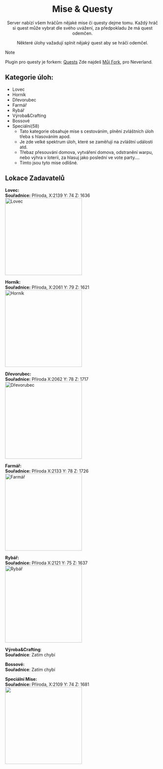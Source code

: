 <div align=center>

# Mise & Questy
Server nabízí všem hráčům nějaké mise či questy dejme tomu.
Každý hráč si quest může vybrat dle svého uvážení, za předpokladu že má quest odemčen.

Některé úlohy važadují splnit nějaký quest aby se hráči odemčel.
</div>

> [!NOTE]
> Plugin pro questy je forkem: [Quests](https://github.com/LMBishop/Quests)
> Zde najdeš [Můj Fork](https://github.com/EncryptSL/Quests), pro Neverland.

## Kategorie úloh:
- Lovec
- Horník
- Dřevorubec
- Farmář
- Rybář
- Výroba&Crafting
- Bossové
- Speciální(58)
    - Tato kategorie obsahuje mise s cestováním, plnění zvláštních úloh třeba s hlasováním apod.
    - Je zde velké spektrum úloh, které se zaměřují na zvláštní události atd.
    - Třebaz přesouvání domova, vytváření domova, odstranění warpu, nebo výhra v loterii, za hlasuj jako poslední ve vote party....
    - Tímto jsou tyto mise odlišné.


## Lokace Zadavatelů

**Lovec:**\
**Souřadnice:** Příroda, X:2139 Y: 74 Z: 1636\
<img src="https://i.imgur.com/YlgE86G.jpg" title="Lovec" height=250>

**Horník:**\
**Souřadnice:** Příroda, X:2061 Y: 79 Z: 1621\
<img src="https://i.imgur.com/eacecPe.jpg" title="Horník" height=250>


 **Dřevorubec:**\
 **Souřadnice:** Příroda X:2062 Y: 78 Z: 1717\
<img src="https://i.imgur.com/pLd5RWz.jpg" title="Dřevorubec" height=250>

**Farmář:**\
**Souřadnice:** Příroda X:2133 Y: 78 Z: 1726\
<img src="https://i.imgur.com/G4L2Ek8.jpg" title="Farmář" height=250>

**Rybář:**\
**Souřadnice:** Příroda X:2121 Y: 75 Z: 1637\
<img src="https://i.imgur.com/MwcxyUL.jpg" title="Rybář" height=250>

**Výroba&Crafting**:\
**Souřadnice**: Zatím chybí

**Bossové:**\
**Souřadnice**: Zatím chybí

**Speciální Mise:**\
**Souřadnice:** Příroda, X:2109 Y: 74 Z: 1681\
<img src="https://i.imgur.com/hLFJ6lK.jpg" height=250>